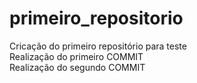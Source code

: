 # primeiro_repositorio
 Cricação do primeiro repositório para teste
 <br>
Realização do primeiro COMMIT
<br>
Realização do segundo COMMIT 